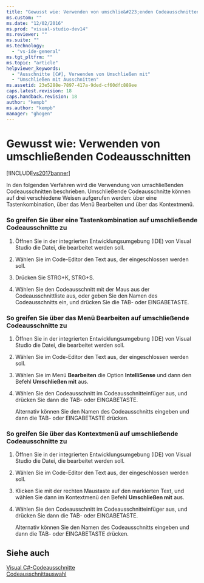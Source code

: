 ```yaml
---
title: "Gewusst wie: Verwenden von umschlie&#223;enden Codeausschnitten | Microsoft Docs"
ms.custom: ""
ms.date: "12/02/2016"
ms.prod: "visual-studio-dev14"
ms.reviewer: ""
ms.suite: ""
ms.technology: 
  - "vs-ide-general"
ms.tgt_pltfrm: ""
ms.topic: "article"
helpviewer_keywords: 
  - "Ausschnitte [C#], Verwenden von Umschließen mit"
  - "Umschließen mit Ausschnitten"
ms.assetid: 23e5288e-7897-417a-9ded-cf60dfc889ee
caps.latest.revision: 18
caps.handback.revision: 18
author: "kempb"
ms.author: "kempb"
manager: "ghogen"
---
```

# Gewusst wie: Verwenden von umschlie&#223;enden Codeausschnitten
[!INCLUDE[vs2017banner](../code-quality/includes/vs2017banner.md)]

In den folgenden Verfahren wird die Verwendung von umschließenden Codeausschnitten beschrieben.  Umschließende Codeausschnitte können auf drei verschiedene Weisen aufgerufen werden: über eine Tastenkombination, über das Menü Bearbeiten und über das Kontextmenü.  
  
### So greifen Sie über eine Tastenkombination auf umschließende Codeausschnitte zu  
  
1.  Öffnen Sie in der integrierten Entwicklungsumgebung \(IDE\) von Visual Studio die Datei, die bearbeitet werden soll.  
  
2.  Wählen Sie im Code\-Editor den Text aus, der eingeschlossen werden soll.  
  
3.  Drücken Sie STRG\+K, STRG\+S.  
  
4.  Wählen Sie den Codeausschnitt mit der Maus aus der Codeausschnittliste aus, oder geben Sie den Namen des Codeausschnitts ein, und drücken Sie die TAB\- oder EINGABETASTE.  
  
### So greifen Sie über das Menü Bearbeiten auf umschließende Codeausschnitte zu  
  
1.  Öffnen Sie in der integrierten Entwicklungsumgebung \(IDE\) von Visual Studio die Datei, die bearbeitet werden soll.  
  
2.  Wählen Sie im Code\-Editor den Text aus, der eingeschlossen werden soll.  
  
3.  Wählen Sie im Menü **Bearbeiten** die Option **IntelliSense** und dann den Befehl **Umschließen mit** aus.  
  
4.  Wählen Sie den Codeausschnitt im Codeausschnitteinfüger aus, und drücken Sie dann die TAB\- oder EINGABETASTE.  
  
     Alternativ können Sie den Namen des Codeausschnitts eingeben und dann die TAB\- oder EINGABETASTE drücken.  
  
### So greifen Sie über das Kontextmenü auf umschließende Codeausschnitte zu  
  
1.  Öffnen Sie in der integrierten Entwicklungsumgebung \(IDE\) von Visual Studio die Datei, die bearbeitet werden soll.  
  
2.  Wählen Sie im Code\-Editor den Text aus, der eingeschlossen werden soll.  
  
3.  Klicken Sie mit der rechten Maustaste auf den markierten Text, und wählen Sie dann im Kontextmenü den Befehl **Umschließen mit** aus.  
  
4.  Wählen Sie den Codeausschnitt im Codeausschnitteinfüger aus, und drücken Sie dann die TAB\- oder EINGABETASTE.  
  
     Alternativ können Sie den Namen des Codeausschnitts eingeben und dann die TAB\- oder EINGABETASTE drücken.  
  
## Siehe auch  
 [Visual C\#\-Codeausschnitte](../ide/visual-csharp-code-snippets.md)   
 [Codeausschnittauswahl](../ide/reference/code-snippet-picker.md)